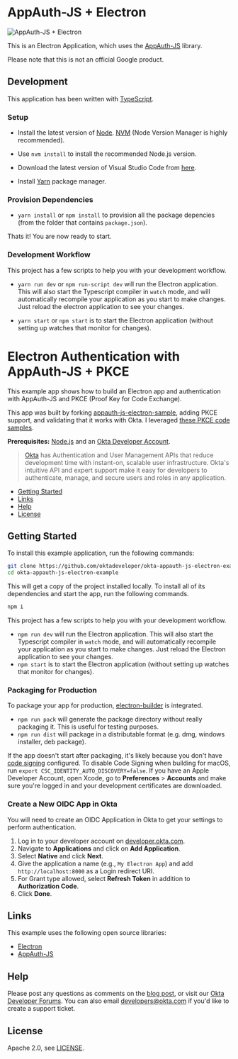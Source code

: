 # AppAuth-JS + Electron

![AppAuth-JS + Electron](https://rawgit.com/googlesamples/appauth-js-electron-sample/master/logo.svg)

This is an Electron Application, which uses the [AppAuth-JS](https://github.com/openid/AppAuth-JS) library.

Please note that this is not an official Google product.

## Development

This application has been written with [TypeScript](https://typescriptlang.org).

### Setup

* Install the latest version of [Node](https://nodejs.org/en/).
  [NVM](https://github.com/creationix/nvm)
  (Node Version Manager is highly recommended).

* Use `nvm install` to install the recommended Node.js version.

* Download the latest version of Visual Studio Code from
  [here](https://code.visualstudio.com/).

* Install [Yarn](https://yarnpkg.com/en/docs/install) package manager.

### Provision Dependencies

* `yarn install` or `npm install` to provision all the package depencies (from the folder that contains `package.json`).

Thats it! You are now ready to start.

### Development Workflow

This project has a few scripts to help you with your development workflow.

* `yarn run dev` or `npm run-script dev` will run the Electron application. This will also start the Typescript compiler in `watch` mode, and will automatically recompile your application as you start to make changes. Just reload the electron application to see your changes.

* `yarn start` or `npm start` is to start the Electron application (without setting up watches that monitor for changes).

# Electron Authentication with AppAuth-JS + PKCE
 
This example app shows how to build an Electron app and authentication with AppAuth-JS and PKCE (Proof Key for Code Exchange).

This app was built by forking [appauth-js-electron-sample](https://github.com/googlesamples/appauth-js-electron-sample), adding PKCE support, and validating that it works with Okta. I leveraged [these PKCE code samples](https://github.com/openid/AppAuth-JS/issues/28).

<!-- Please read [Build a Java EE REST API; Secure it with JWT and OIDC]() to see how this app was created. -->

**Prerequisites:** [Node.js](https://nodejs.org/) and an [Okta Developer Account](https://developer.okta.com).

> [Okta](https://developer.okta.com/) has Authentication and User Management APIs that reduce development time with instant-on, scalable user infrastructure. Okta's intuitive API and expert support make it easy for developers to authenticate, manage, and secure users and roles in any application.

* [Getting Started](#getting-started)
* [Links](#links)
* [Help](#help)
* [License](#license)

## Getting Started

To install this example application, run the following commands:

```bash
git clone https://github.com/oktadeveloper/okta-appauth-js-electron-example.git
cd okta-appauth-js-electron-example
```

This will get a copy of the project installed locally. To install all of its dependencies and start the app, run the following commands.
 
```bash
npm i
```

This project has a few scripts to help you with your development workflow.

* `npm run dev` will run the Electron application. This will also start the Typescript compiler in `watch` mode, and will automatically recompile your application as you start to make changes. Just reload the Electron application to see your changes.
* `npm start` is to start the Electron application (without setting up watches that monitor for changes).

### Packaging for Production

To package your app for production, [electron-builder](https://www.electron.build/) is integrated. 

* `npm run pack` will generate the package directory without really packaging it. This is useful for testing purposes.
* `npm run dist` will package in a distributable format (e.g. dmg, windows installer, deb package).

If the app doesn't start after packaging, it's likely because you don't have [code signing](https://www.electron.build/code-signing) configured. To disable Code Signing when building for macOS, run `export CSC_IDENTITY_AUTO_DISCOVERY=false`. If you have an Apple Developer Account, open Xcode, go to **Preferences** > **Accounts** and make sure you're logged in and your development certificates are downloaded.

### Create a New OIDC App in Okta

You will need to create an OIDC Application in Okta to get your settings to perform authentication. 

1. Log in to your developer account on [developer.okta.com](https://developer.okta.com).
2. Navigate to **Applications** and click on **Add Application**.
3. Select **Native** and click **Next**. 
4. Give the application a name (e.g., `My Electron App`) and add `http://localhost:8000` as a Login redirect URI.
5. For Grant type allowed, select **Refresh Token** in addition to **Authorization Code**.
6. Click **Done**.

## Links

This example uses the following open source libraries:

* [Electron](https://electronjs.org/)
* [AppAuth-JS](https://github.com/openid/AppAuth-JS)

## Help

Please post any questions as comments on the [blog post](), or visit our [Okta Developer Forums](https://devforum.okta.com/). You can also email developers@okta.com if you'd like to create a support ticket.

## License

Apache 2.0, see [LICENSE](LICENSE).